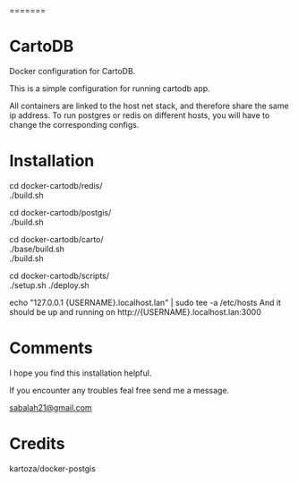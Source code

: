 =======
# CartoDB

Docker configuration for CartoDB.

This is a simple configuration for running cartodb app.

All containers are linked to the host net stack, and therefore share
the same ip address.
To run postgres or redis on different hosts, you will have to change
the corresponding configs.

# Installation

cd docker-cartodb/redis/  
./build.sh

cd docker-cartodb/postgis/  
./build.sh

cd docker-cartodb/carto/  
./base/build.sh  
./build.sh

cd docker-cartodb/scripts/  
./setup.sh
./deploy.sh

echo "127.0.0.1 {USERNAME}.localhost.lan" | sudo tee -a /etc/hosts
And it should be up and running on http://{USERNAME}.localhost.lan:3000

# Comments

I hope you find this installation helpful.

If you encounter any troubles feal free send me a message. 

sabalah21@gmail.com

# Credits
kartoza/docker-postgis
